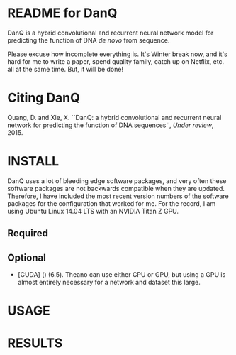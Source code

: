 README for DanQ
===============
DanQ is a hybrid convolutional and recurrent neural network model for predicting the function of DNA *de novo* from sequence. 

Please excuse how incomplete everything is. It's Winter break now, and it's hard for me to write a paper, spend quality family, catch up on Netflix, etc. all at the same time. But, it will be done!

Citing DanQ
===========
Quang, D. and Xie, X. ``DanQ: a hybrid convolutional and recurrent neural network for predicting the function of DNA sequences'', *Under review*, 2015.

INSTALL
=======

DanQ uses a lot of bleeding edge software packages, and very often these software packages are not backwards compatible when they are updated. Therefore, I have included the most recent version numbers of the software packages for the configuration that worked for me. For the record, I am using Ubuntu Linux 14.04 LTS with an NVIDIA Titan Z GPU.

Required
--------


Optional
--------
* [CUDA] () (6.5). Theano can use either CPU or GPU, but using a GPU is almost entirely necessary for a network and dataset this large.

USAGE
=====

RESULTS
=======


